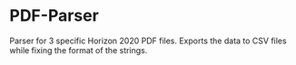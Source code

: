 # PDF-Parser
Parser for 3 specific Horizon 2020 PDF files. Exports the data to CSV files while fixing the format of the strings.
